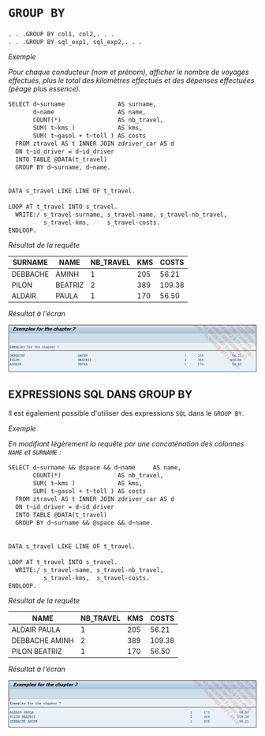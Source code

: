 # **`GROUP BY`**

```JS
. . .GROUP BY col1, col2,. . .
. . .GROUP BY sql_exp1, sql_exp2,. . .
```

_Exemple_

_Pour chaque conducteur (nom et prénom), afficher le nombre de voyages effectués, plus le total des kilomètres effectués et des dépenses effectuées (péage plus essence)._

```JS
SELECT d~surname               AS surname,
       d~name                  AS name,
       COUNT(*)                AS nb_travel,
       SUM( t~kms )            AS kms,
       SUM( t~gasol + t~toll ) AS costs
  FROM ztravel AS t INNER JOIN zdriver_car AS d
  ON t~id_driver = d~id_driver
  INTO TABLE @DATA(t_travel)
  GROUP BY d~surname, d~name.


DATA s_travel LIKE LINE OF t_travel.

LOOP AT t_travel INTO s_travel.
  WRITE:/ s_travel-surname, s_travel-name, s_travel-nb_travel,
          s_travel-kms,     s_travel-costs.
ENDLOOP.
```

_Résultat de la requête_

| **SURNAME** | **NAME** | **NB_TRAVEL** | **KMS** | **COSTS** |
| ----------- | -------- | ------------- | ------- | --------- |
| DEBBACHE    | AMINH    | 1             | 205     | 56.21     |
| PILON       | BEATRIZ  | 2             | 389     | 109.38    |
| ALDAIR      | PAULA    | 1             | 170     | 56.50     |

_Résultat à l'écran_

![](../../00_Ressources/09_33_01.png)

## **EXPRESSIONS SQL DANS GROUP BY**

Il est également possible d'utiliser des expressions `SQL` dans le `GROUP BY`.

_Exemple_

_En modifiant légèrement la requête par une concaténation des colonnes `NAME` et `SURNAME` :_

```JS
SELECT d~surname && @space && d~name     AS name,
       COUNT(*)                AS nb_travel,
       SUM( t~kms )            AS kms,
       SUM( t~gasol + t~toll ) AS costs
  FROM ztravel AS t INNER JOIN zdriver_car AS d
  ON t~id_driver = d~id_driver
  INTO TABLE @DATA(t_travel)
  GROUP BY d~surname && @space && d~name.


DATA s_travel LIKE LINE OF t_travel.

LOOP AT t_travel INTO s_travel.
  WRITE:/ s_travel-name, s_travel-nb_travel,
          s_travel-kms,  s_travel-costs.
ENDLOOP.
```

_Résultat de la requête_

| **NAME**       | **NB_TRAVEL** | **KMS** | **COSTS** |
| -------------- | ------------- | ------- | --------- |
| ALDAIR PAULA   | 1             | 205     | 56.21     |
| DEBBACHE AMINH | 2             | 389     | 109.38    |
| PILON BEATRIZ  | 1             | 170     | 56.50     |

_Résultat à l'écran_

![](../../00_Ressources/09_33_02.png)
